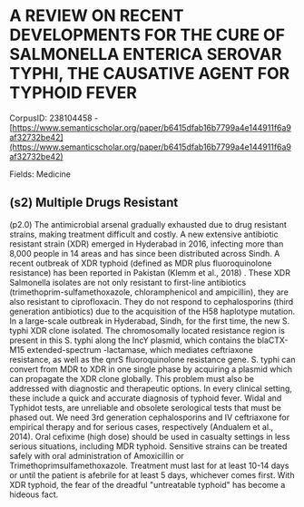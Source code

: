 # A REVIEW ON RECENT DEVELOPMENTS FOR THE CURE OF SALMONELLA ENTERICA SEROVAR TYPHI, THE CAUSATIVE AGENT FOR TYPHOID FEVER

CorpusID: 238104458 - [https://www.semanticscholar.org/paper/b6415dfab16b7799a4e144911f6a9af32732be42](https://www.semanticscholar.org/paper/b6415dfab16b7799a4e144911f6a9af32732be42)

Fields: Medicine

## (s2) Multiple Drugs Resistant
(p2.0) The antimicrobial arsenal gradually exhausted due to drug resistant strains, making treatment difficult and costly. A new extensive antibiotic resistant strain (XDR) emerged in Hyderabad in 2016, infecting more than 8,000 people in 14 areas and has since been distributed across Sindh. A recent outbreak of XDR typhoid (defined as MDR plus fluoroquinolone resistance) has been reported in Pakistan (Klemm et al., 2018) . These XDR Salmonella isolates are not only resistant to first-line antibiotics (trimethoprim-sulfamethoxazole, chloramphenicol and ampicillin), they are also resistant to ciprofloxacin. They do not respond to cephalosporins (third generation antibiotics) due to the acquisition of the H58 haplotype mutation. In a large-scale outbreak in Hyderabad, Sindh, for the first time, the new S. typhi XDR clone isolated. The chromosomally located resistance region is present in this S. typhi along the IncY plasmid, which contains the blaCTX-M15 extended-spectrum -lactamase, which mediates ceftriaxone resistance, as well as the qnrS fluoroquinolone resistance gene. S. typhi can convert from MDR to XDR in one single phase by acquiring a plasmid which can propagate the XDR clone globally. This problem must also be addressed with diagnostic and therapeutic options. In every clinical setting, these include a quick and accurate diagnosis of typhoid fever. Widal and Typhidot tests, are unreliable and obsolete serological tests that must be phased out. We need 3rd generation cephalosporins and IV ceftriaxone for empirical therapy and for serious cases, respectively (Andualem et al., 2014). Oral cefixime (high dose) should be used in casualty settings in less serious situations, including MDR typhoid. Sensitive strains can be treated safely with oral administration of Amoxicillin or Trimethoprimsulfamethoxazole. Treatment must last for at least 10-14 days or until the patient is afebrile for at least 5 days, whichever comes first. With XDR typhoid, the fear of the dreadful "untreatable typhoid" has become a hideous fact.
